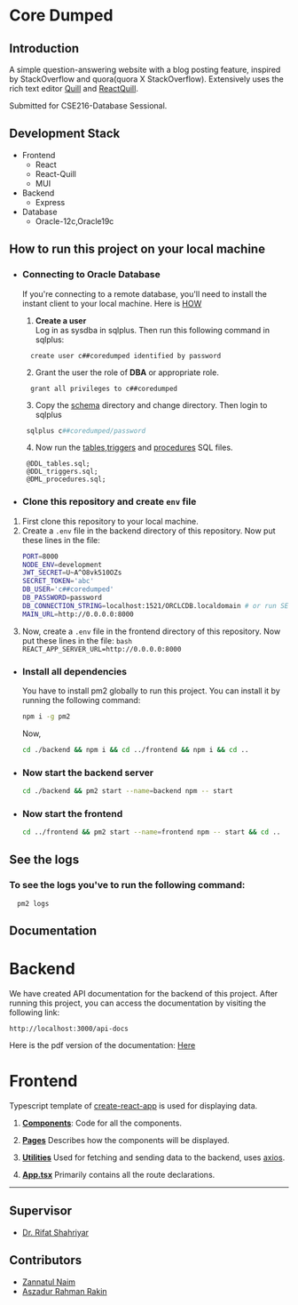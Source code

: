 # Core Dumped
## Introduction

A simple question-answering website with a blog posting feature, inspired by StackOverflow and quora(quora X StackOverflow).
Extensively uses the rich text editor [Quill](https://github.com/quilljs/quill) and [ReactQuill](https://github.com/zenoamaro/react-quill).

Submitted for CSE216-Database Sessional.  
## Development Stack
- Frontend
  - React
  - React-Quill
  - MUI
- Backend
  - Express
- Database
  - Oracle-12c,Oracle19c
## How to run this project on your local machine
- ### Connecting to Oracle Database
  If you're connecting to a remote database, you'll need to install the instant client to your local machine. Here is [HOW](https://docs.oracle.com/en/database/oracle/machine-learning/oml4r/1.5.1/oread/installing-oracle-database-instant-client.html)

  1. **Create a user**  
     Log in as sysdba in sqlplus. Then run this following command in sqlplus:
    ```sqlplus
      create user c##coredumped identified by password
    ```
  2. Grant the user the role of **DBA** or appropriate role.
  ```sqlplus
    grant all privileges to c##coredumped
   ```
  3. Copy the [schema](./backend/src/database/schema/) directory and change directory. Then login to sqlplus 
  ```powershell
   sqlplus c##coredumped/password
  ```
  4. Now run the [tables](./backend/src/database/schema/DDL_tables.sql),[triggers](./backend/src/database/schema/DDL_triggers.sql) and [procedures](./backend/src/database/schema/DML_procedures.sql) SQL files.
  ```sqlplus
   @DDL_tables.sql;
   @DDL_triggers.sql;
   @DML_procedures.sql;
  ```
 - ### Clone this repository and create `env` file
  1. First clone this repository to your local machine.
  2. Create a `.env` file in the backend directory of this repository. Now put these lines in the file:
      ```bash
      PORT=8000
      NODE_ENV=development
      JWT_SECRET=U~A^O8vk510OZs
      SECRET_TOKEN='abc'
      DB_USER='c##coredumped' 
      DB_PASSWORD=password
      DB_CONNECTION_STRING=localhost:1521/ORCLCDB.localdomain # or run SELECT * FROM GLOBAL_NAME; and give appropriate connection string 
      MAIN_URL=http://0.0.0.0:8000
      ```
  3. Now, create a `.env` file in the frontend directory of this repository. Now put these lines in the file:
    ```bash
    REACT_APP_SERVER_URL=http://0.0.0.0:8000
    ```
- ### Install all dependencies

  You have to install pm2 globally to run this project. You can install it by running the following command:
  ```bash
  npm i -g pm2 
  ```
  Now,
  ```bash
  cd ./backend && npm i && cd ../frontend && npm i && cd ..
  ```
- ### Now start the backend server
  ```bash
  cd ./backend && pm2 start --name=backend npm -- start
  ```
- ### Now start the frontend 

  ```bash
  cd ../frontend && pm2 start --name=frontend npm -- start && cd ..
  ```

## See the logs

### To see the logs you've to run the following command:
```
  pm2 logs
```

## Documentation
# Backend
We have created API documentation for the backend of this project. After running this project, you can access the documentation by visiting the following link:
```
http://localhost:3000/api-docs
```
Here is the pdf version of the documentation: [Here](./backend_doc.pdf)

# Frontend
Typescript template of [create-react-app](https://create-react-app.dev/) is used for displaying data.

1. [**Components**](./frontend/src/components/):
Code for all the components.

2. [**Pages**](./frontend/src/pages/)
Describes how the components will be displayed.

3. [**Utilities**](./frontend/src/utils/)
Used for fetching and sending data to the backend, uses [axios](https://axios-http.com/docs/intro).

4. [**App.tsx**](./frontend/src/App.tsx)
Primarily contains all the route declarations.


-----
## **Supervisor**

- [Dr. Rifat Shahriyar](https://github.com/rifatshahriyar)
## **Contributors**
  - [Zannatul Naim](https://github.com/nayeem-17)
  - [Aszadur Rahman Rakin](https://github.com/rakin000)
